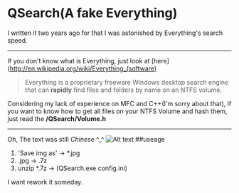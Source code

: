 QSearch(A fake Everything)
=======
I written it two years ago for that I was astonished by Everything's search speed.

------
If you don't know what is Everything, just look at [here](http://en.wikipedia.org/wiki/Everything_(software)

>Everything is a proprietary freeware Windows desktop search engine that can **rapidly** find files and folders by name on an NTFS volume.


Considering my lack of experience on MFC and C++(I'm sorry about that), if you want to know how to get all files on your NTFS Volume and hash them, just read the **/QSearch/Volume.h**

------
Oh, The text was still *Chinese*  ^_^
![Alt text](http://my.csdn.net/uploads/201205/27/1338069753_8428.jpg)
##useage
1. 'Save img as' -> *.jpg
2. .jpg -> .7z
3. unzip *.7z -> (QSearch.exe config.ini)

I want rework it someday.

